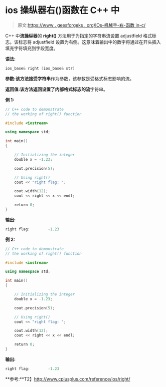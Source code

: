 # ios 操纵器右()函数在 C++ 中

> 原文:[https://www . geesforgeks . org/IOs-机械手-右-函数 in-c/](https://www.geeksforgeeks.org/ios-manipulators-right-function-in-c/)

C++ 中**流操纵器**的 **right()** 方法用于为指定的字符串流设置 adjustfield 格式标志。该标志将 adjustfield 设置为右侧。这意味着输出中的数字将通过在开头插入填充字符填充到字段宽度。

**语法:**

```cpp
ios_base& right (ios_base& str)

```

**参数:**该方法接受**字符串**作为参数，该参数是受格式标志影响的流。

**返回值:**该方法返回设置了内部格式标志的**流**字符串。

**例 1:**

```cpp
// C++ code to demonstrate
// the working of right() function

#include <iostream>

using namespace std;

int main()
{

    // Initializing the integer
    double x = -1.23;

    cout.precision(5);

    // Using right()
    cout << "right flag: ";

    cout.width(12);
    cout << right << x << endl;

    return 0;
}
```

**输出:**

```cpp
right flag:        -1.23

```

**例 2:**

```cpp
// C++ code to demonstrate
// the working of right() function

#include <iostream>

using namespace std;

int main()
{

    // Initializing the integer
    double x = -1.23;

    cout.precision(5);

    // Using right()
    cout << "right flag: ";

    cout.width(12);
    cout << right << x << endl;

    return 0;
}
```

**输出:**

```cpp
right flag:        -1.23

```

**参考:**T2】http://www.cplusplus.com/reference/ios/right/